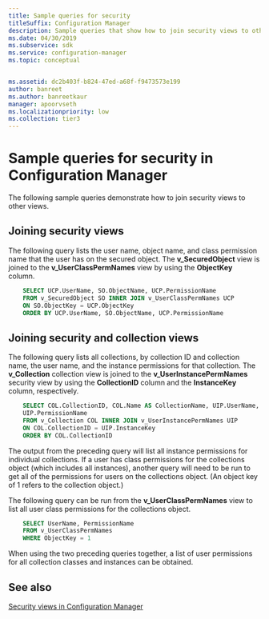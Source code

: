 ```yaml
---
title: Sample queries for security
titleSuffix: Configuration Manager
description: Sample queries that show how to join security views to other views.
ms.date: 04/30/2019
ms.subservice: sdk
ms.service: configuration-manager
ms.topic: conceptual


ms.assetid: dc2b403f-b824-47ed-a68f-f9473573e199
author: banreet
ms.author: banreetkaur
manager: apoorvseth
ms.localizationpriority: low
ms.collection: tier3
---
```


# Sample queries for security in Configuration Manager

The following sample queries demonstrate how to join security views to other views.

## Joining security views

The following query lists the user name, object name, and class permission name that the user has on the secured object. The **v_SecuredObject** view is joined to the **v_UserClassPermNames** view by using the **ObjectKey** column.

```sql
    SELECT UCP.UserName, SO.ObjectName, UCP.PermissionName 
    FROM v_SecuredObject SO INNER JOIN v_UserClassPermNames UCP 
    ON SO.ObjectKey = UCP.ObjectKey 
    ORDER BY UCP.UserName, SO.ObjectName, UCP.PermissionName 
```

## Joining security and collection views

The following query lists all collections, by collection ID and collection name, the user name, and the instance permissions for that collection. The **v_Collection** collection view is joined to the **v_UserInstancePermNames** security view by using the **CollectionID** column and the **InstanceKey** column, respectively.

```sql
    SELECT COL.CollectionID, COL.Name AS CollectionName, UIP.UserName, 
    UIP.PermissionName 
    FROM v_Collection COL INNER JOIN v_UserInstancePermNames UIP 
    ON COL.CollectionID = UIP.InstanceKey 
    ORDER BY COL.CollectionID 
```

The output from the preceding query will list all instance permissions for individual collections. If a user has class permissions for the collections object (which includes all instances), another query will need to be run to get all of the permissions for users on the collections object. (An object key of 1 refers to the collection object.)

The following query can be run from the **v_UserClassPermNames** view to list all user class permissions for the collections object.

```sql
    SELECT UserName, PermissionName 
    FROM v_UserClassPermNames 
    WHERE ObjectKey = 1 
```

When using the two preceding queries together, a list of user permissions for all collection classes and instances can be obtained.

## See also

[Security views in Configuration Manager](security-views-configuration-manager.md)
